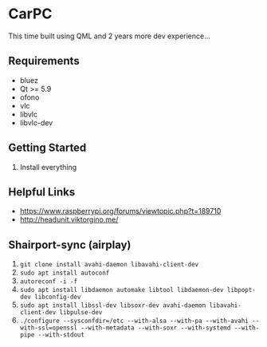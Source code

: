# CarPC
This time built using QML and 2 years more dev experience...

## Requirements
- bluez
- Qt >= 5.9
- ofono
- vlc
- libvlc
- libvlc-dev

## Getting Started
1. Install everything

## Helpful Links
- https://www.raspberrypi.org/forums/viewtopic.php?t=189710
- http://headunit.viktorgino.me/

## Shairport-sync (airplay)
1. `git clone install avahi-daemon libavahi-client-dev`
2. `sudo apt install autoconf`
3. `autoreconf -i -f`
4. `sudo apt install libdaemon automake libtool libdaemon-dev libpopt-dev libconfig-dev`
5. `sudo apt install libssl-dev libsoxr-dev avahi-daemon libavahi-client-dev libpulse-dev`
6. `./configure --sysconfdir=/etc --with-alsa --with-pa --with-avahi --with-ssl=openssl --with-metadata --with-soxr --with-systemd --with-pipe --with-stdout`
